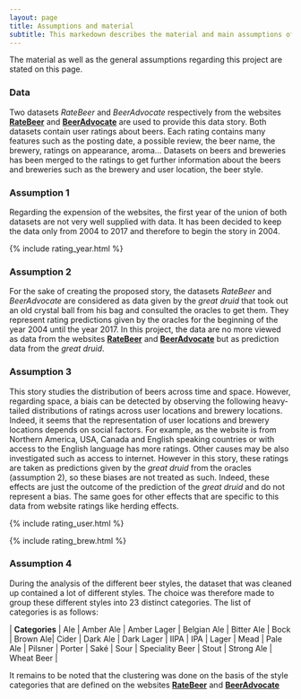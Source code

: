 ```yaml
---
layout: page
title: Assumptions and material
subtitle: This markedown describes the material and main assumptions of this story
---
```


The material as well as the general assumptions regarding this project are stated on this page.

### Data
Two datasets *RateBeer* and *BeerAdvocate* respectively from the websites [**RateBeer**](https://www.ratebeer.com/) and [**BeerAdvocate**](https://www.beeradvocate.com/) are used to provide this data story. Both datasets contain user ratings about beers. Each rating contains many features such as the posting date, a possible review, the beer name, the brewery, ratings on appearance, aroma... Datasets on beers and breweries has been merged to the ratings to get further information about the beers and breweries such as the brewery and user location, the beer style.

### Assumption 1
Regarding the expension of the websites, the first year of the union of both datasets are not very well supplied with data. It has been decided to keep the data only from 2004 to 2017 and therefore to begin the story in 2004.

{% include rating_year.html %}


### Assumption 2
For the sake of creating the proposed story, the datasets *RateBeer* and *BeerAdvocate* are considered as data given by the *great druid* that took out an old crystal ball from his bag and consulted the oracles to get them. They represent rating predictions given by the oracles for the beginning of the year 2004 until the year 2017. In this project, the data are no more viewed as data from the websites [**RateBeer**](https://www.ratebeer.com/) and [**BeerAdvocate**](https://www.beeradvocate.com/) but as prediction data from the *great druid*.


### Assumption 3
This story studies the distribution of beers across time and space. However, regarding space, a biais can be detected by observing the following heavy-tailed distributions of ratings across user locations and brewery locations. Indeed, it seems that the representation of user locations and brewery locations depends on social factors. For example, as the website is from Northern America, USA, Canada and English speaking countries or with access to the English language has more ratings. Other causes may be also investigated such as access to internet. However in this story, these ratings are taken as predictions given by the *great druid* from the oracles (assumption 2), so these biases are not treated as such. Indeed, these effects are just the outcome of the prediction of the *great druid* and do not represent a bias. The same goes for other effects that are specific to this data from website ratings like herding effects.

{% include rating_user.html %}

{% include rating_brew.html %}

### Assumption 4
During the analysis of the different beer styles, the dataset that was cleaned up contained a lot of different styles. The choice was therefore made to group these different styles into 23 distinct categories. The list of categories is as follows:

| **Categories** | Ale | Amber Ale | Amber Lager | Belgian Ale | Bitter Ale | Bock | Brown Ale| Cider | Dark Ale | Dark Lager | IIPA | IPA | Lager | Mead | Pale Ale | Pilsner | Porter | Saké | Sour | Speciality Beer | Stout | Strong Ale | Wheat Beer |

It remains to be noted that the clustering was done on the basis of the style categories that are defined on the websites [**RateBeer**](https://www.ratebeer.com/) and [**BeerAdvocate**](https://www.beeradvocate.com/)


